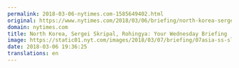 ```yaml
---
permalink: 2018-03-06-nytimes.com-1585649402.html
original: https://www.nytimes.com/2018/03/06/briefing/north-korea-sergei-skripal-rohingya.html?partner=rss&amp;emc=rss
domain: nytimes.com
title: North Korea, Sergei Skripal, Rohingya: Your Wednesday Briefing
image: https://static01.nyt.com/images/2018/03/07/briefing/07asia-ss-slide-K1LV/07asia-ss-slide-K1LV-mediumThreeByTwo440.jpg
date: 2018-03-06 19:36:25
translations: en
---
```


